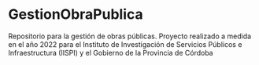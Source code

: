# GestionObraPublica
Repositorio para la gestión de obras públicas. Proyecto realizado a medida en el año 2022 para el Instituto de Investigación de Servicios Públicos e Infraestructura (IISPI) y el Gobierno de la Provincia de Córdoba
